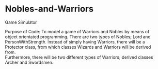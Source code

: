 # Nobles-and-Warriors
Game Simulator

Purpose of Code: To model a game of Warriors and Nobles by means of object orientated programming.
There are two types of Nobles; Lord and PersonWithStrength. Instead of simply having Warriors,
there will be a Protector class, from which classes Wizards and Warriors will be derived from.  
Furthermore, there will be two different types of Warriors; derived classes Archer and Swordsmen.



